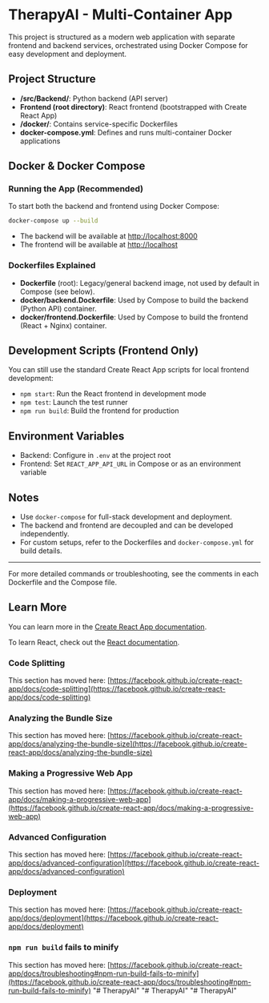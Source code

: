 # TherapyAI - Multi-Container App

This project is structured as a modern web application with separate frontend and backend services, orchestrated using Docker Compose for easy development and deployment.

## Project Structure

- **/src/Backend/**: Python backend (API server)
- **Frontend (root directory)**: React frontend (bootstrapped with Create React App)
- **/docker/**: Contains service-specific Dockerfiles
- **docker-compose.yml**: Defines and runs multi-container Docker applications

## Docker & Docker Compose

### Running the App (Recommended)

To start both the backend and frontend using Docker Compose:

```sh
docker-compose up --build
```

- The backend will be available at [http://localhost:8000](http://localhost:8000)
- The frontend will be available at [http://localhost](http://localhost)

### Dockerfiles Explained
- **Dockerfile** (root): Legacy/general backend image, not used by default in Compose (see below).
- **docker/backend.Dockerfile**: Used by Compose to build the backend (Python API) container.
- **docker/frontend.Dockerfile**: Used by Compose to build the frontend (React + Nginx) container.

## Development Scripts (Frontend Only)

You can still use the standard Create React App scripts for local frontend development:

- `npm start`: Run the React frontend in development mode
- `npm test`: Launch the test runner
- `npm run build`: Build the frontend for production

## Environment Variables
- Backend: Configure in `.env` at the project root
- Frontend: Set `REACT_APP_API_URL` in Compose or as an environment variable

## Notes
- Use `docker-compose` for full-stack development and deployment.
- The backend and frontend are decoupled and can be developed independently.
- For custom setups, refer to the Dockerfiles and `docker-compose.yml` for build details.

---

For more detailed commands or troubleshooting, see the comments in each Dockerfile and the Compose file.
## Learn More

You can learn more in the [Create React App documentation](https://facebook.github.io/create-react-app/docs/getting-started).

To learn React, check out the [React documentation](https://reactjs.org/).

### Code Splitting

This section has moved here: [https://facebook.github.io/create-react-app/docs/code-splitting](https://facebook.github.io/create-react-app/docs/code-splitting)

### Analyzing the Bundle Size

This section has moved here: [https://facebook.github.io/create-react-app/docs/analyzing-the-bundle-size](https://facebook.github.io/create-react-app/docs/analyzing-the-bundle-size)

### Making a Progressive Web App

This section has moved here: [https://facebook.github.io/create-react-app/docs/making-a-progressive-web-app](https://facebook.github.io/create-react-app/docs/making-a-progressive-web-app)

### Advanced Configuration

This section has moved here: [https://facebook.github.io/create-react-app/docs/advanced-configuration](https://facebook.github.io/create-react-app/docs/advanced-configuration)

### Deployment

This section has moved here: [https://facebook.github.io/create-react-app/docs/deployment](https://facebook.github.io/create-react-app/docs/deployment)

### `npm run build` fails to minify

This section has moved here: [https://facebook.github.io/create-react-app/docs/troubleshooting#npm-run-build-fails-to-minify](https://facebook.github.io/create-react-app/docs/troubleshooting#npm-run-build-fails-to-minify)
"# TherapyAI" 
"# TherapyAI" 
"# TherapyAI" 
